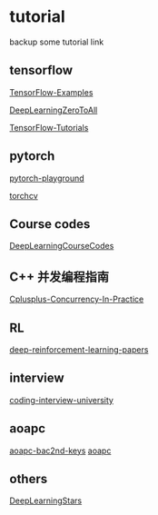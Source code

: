 # tutorial
backup some tutorial link
## tensorflow
[TensorFlow-Examples](https://github.com/aymericdamien/TensorFlow-Examples)

[DeepLearningZeroToAll](https://github.com/hunkim/DeepLearningZeroToAll)

[TensorFlow-Tutorials]()
## pytorch
[pytorch-playground](https://github.com/aaron-xichen/pytorch-playground)

[torchcv](https://github.com/kuangliu/torchcv)


## Course codes
[DeepLearningCourseCodes](https://github.com/ionvision/DeepLearningCourseCodes)

## C++ 并发编程指南
[Cplusplus-Concurrency-In-Practice](https://github.com/forhappy/Cplusplus-Concurrency-In-Practice)

## RL
[deep-reinforcement-learning-papers](https://github.com/junhyukoh/deep-reinforcement-learning-papers)

## interview
[coding-interview-university](https://github.com/jwasham/coding-interview-university)

## aoapc
[aoapc-bac2nd-keys](https://github.com/sukhoeing/aoapc-bac2nd-keys)
[aoapc](https://github.com/bumzy/aoapc)

## others
[DeepLearningStars](https://github.com/hunkim/DeepLearningStars)
